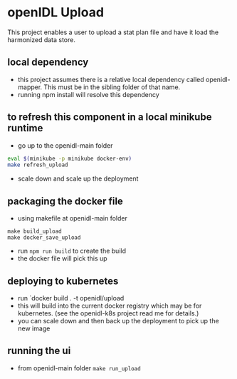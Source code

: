 # openIDL Upload

This project enables a user to upload a stat plan file and have it load the harmonized data store.

## local dependency
- this project assumes there is a relative local dependency called openidl-mapper.  This must be in the sibling folder of that name.
- running npm install will resolve this dependency

## to refresh this component in a local minikube runtime
- go up to the openidl-main folder
````bash
eval $(minikube -p minikube docker-env)
make refresh_upload
````
- scale down and scale up the deployment

## packaging the docker file
- using makefile at openidl-main folder
````
make build_upload
make docker_save_upload
````
- run `npm run build` to create the build
- the docker file will pick this up

## deploying to kubernetes
- run `docker build . -t openidl/upload
- this will build into the current docker registry which may be for kubernetes.  (see the openidl-k8s project read me for details.)
- you can scale down and then back up the deployment to pick up the new image

## running the ui
- from openidl-main folder `make run_upload`
